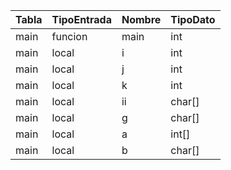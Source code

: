| Tabla | TipoEntrada | Nombre | TipoDato |
| ----- | ----------- | ------ | -------- |
| main  | funcion     | main   | int      |
| main  | local       | i      | int      |
| main  | local       | j      | int      |
| main  | local       | k      | int      |
| main  | local       | ii     | char[]   |
| main  | local       | g      | char[]   |
| main  | local       | a      | int[]    |
| main  | local       | b      | char[]   |
